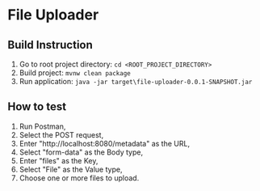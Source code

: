 # File Uploader

## Build Instruction
1. Go to root project directory: ```cd <ROOT_PROJECT_DIRECTORY>```
2. Build project: ```mvnw clean package```
3. Run application: ```java -jar target\file-uploader-0.0.1-SNAPSHOT.jar```
## How to test
1. Run Postman,
2. Select the POST request,
3. Enter "http://localhost:8080/metadata" as the URL,
4. Select "form-data" as the Body type,
5. Enter "files" as the Key,
6. Select "File" as the Value type,
7. Choose one or more files to upload.